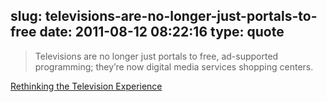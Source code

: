 slug: televisions-are-no-longer-just-portals-to-free
date: 2011-08-12 08:22:16
type: quote
---

> Televisions are no longer just portals to free, ad-supported programming; they’re now digital media services shopping centers.

[Rethinking the Television Experience](http://uxmag.com/technology/rethinking-the-television-experience)
